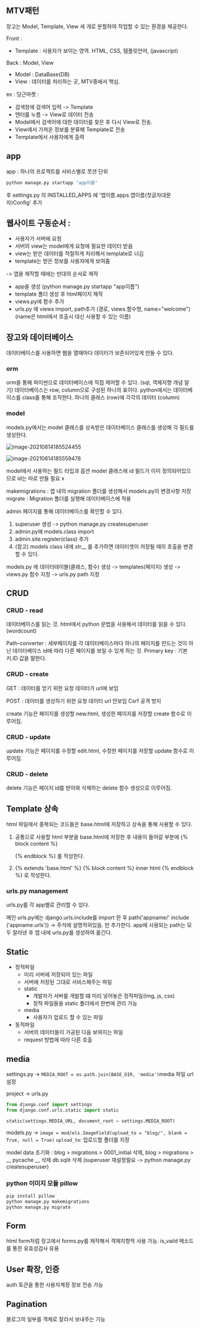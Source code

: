 ## MTV패턴

장고는 Model, Template, View 세 개로 분할하여 작업할 수 있는 환경을 제공한다.

Front : 

- Template : 사용자가 보이는 영역. HTML, CSS, 템플릿언어, (javascript)

Back : Model, View

- Model : DataBase(DB)
- View : 데이터를 처리하는 곳, MTV중에서 핵심.

ex : 당근마켓 :

- 검색창에 검색어 입력 -> Template
- 엔터를 누름 -> View로 데이터 전송
- Model에서 검색어에 대한 데이터를 찾은 후 다시 View로 전송.
- View에서 가져온 정보를 분류해 Template로 전송
- Template에서 사용자에게 출력

## app

app : 하나의 프로젝트를 서비스별로 쪼갠 단위

```python
python manage.py startapp "app이름"
```

후 settings.py 의 INSTALLED_APPS 에 '앱이름.apps.앱이름(첫글자대문자)Config' 추가

## 웹사이트 구동순서 :

- 사용자가 서버에 요청
- 서버의 view는 model에게 요청에 필요한 데이터 받음
- view는 받은 데이터를 적절하게 처리해서 template로 너김
- template는 받은 정보를 사용자에게 보여줌

-> 앱을 제작할 때에는 반대의 순서로 제작

- app을 생성 (python manage.py startapp "app이름")
- template 폴더 생성 후 html페이지 제작
- views.py에 함수 추가
- urls.py 에 views import, path추가 (경로, views.함수명, name="welcome") (name은 html에서 호출시 대신 사용할 수 있는 이름)

## 장고와 데이터베이스

데이터베이스를 사용하면 웹을 열때마다 데이터가 보존되어있게 만들 수 있다.

### orm

orm을 통해 파이썬으로 데이터베이스에 직접 제어할 수 있다.
(sql, 객체지향 개념 알기)
데이터베이스는 row, column으로 구성된 하나의 표이다.
python에서는 데이터베이스를 class를 통해 조작한다.
하나의 클래스 (row)에 각각의 데이터 (column) 

### model

models.py에서는 model 클래스를 상속받은 데이터베이스 클래스를 생성해 각 필드를 생성한다.

![image-20210614185524455](C:\Users\kuhy\AppData\Roaming\Typora\typora-user-images\image-20210614185524455.png)

![image-20210614185559478](C:\Users\kuhy\AppData\Roaming\Typora\typora-user-images\image-20210614185559478.png)

model에서 사용하는 필드 타입과 옵션
model 클래스에 id 필드가 이미 정의되어있으므로 id는 따로 만들 필요 x

makemigrations : 앱 내의 migration 폴더를 생성해서 models.py의 변경사항 저장
migrate : Migration 폴더를 실행해 데이터베이스에 적용

admin 페이지를 통해 데이터베이스를 확인할 수 있다.

1. superuser 생성 -> python manage.py createsuperuser
2. admin.py에  models.class import
3. admin.site.register(class) 추가
4. (참고) models class 내에 _str___ 를 추가하면 데이터셋이 저장될 때의 호출을 변경할 수 있다.



models.py 에 데이터테이블(클래스, 함수) 생성 -> templates(페이지) 생성 -> views.py 함수 지정 -> urls.py path 지정

## CRUD

### CRUD - read

데이터베이스를 읽는 것. html에서 python 문법을 사용해서 데이터를 읽을 수 있다. (wordcount)

Path-converter : 
세부페이지를 각 데이터베이스마다 하나의 페이지를 만드는 것이 아닌 데이터베이스 id에 따라 다른 페이지를 보일 수 있게 하는 것.
Primary key : 
기본 키.ID 값을 말한다.

### CRUD - create

GET  : 
데이터를 얻기 위한 요청
데이터가 url에 보임

POST :
데이터를 생성하기 위한 요청
데이터 url 안보임
Csrf 공격 방지

create 기능은 페이지를 생성할 new.html, 생성한 페이지를 저장할 create 함수로 이루어짐. 

### CRUD - update

update 기능은 페이지를 수정할 edit.html, 수정한 페이지를 저장할 update 함수로 이루어짐. 

### CRUD - delete

delete 기능은 페이지 id를 받아와 삭제하는 delete 함수 생성으로 이루어짐.

## Template 상속

html 파일에서 중복되는 코드들은 base.html에 저장하고 상속을 통해 사용할 수 있다.

1. 공통으로 사용할 html 부분을 base.html에 저장한 후 내용이 들어갈 부분에
   {% block content %}

   {% endblock %} 를 작성한다.

2. {% extends 'base.html' %}
   {% block content %}
   inner html
   {% endblock %}
   로 작성한다.

### urls.py management

urls.py를 각 app별로 관리할 수 있다.

메인 urls.py에는 django.urls.include를 import 한 후 
path('appname/' include ('appname.urls')) -> 주석에 설명적혀있음. 만 추가한다.
app에 사용되는 path는 모두 잘라낸 후 앱 내에 urls.py를 생성하여 옮긴다. 

## Static

- 정적파일
  - 미리 서버에 저장되어 있는 파일 
  - 서버에 저장된 그대로 서비스해주는 파일
  - static
    - 개발자가 서버를 개발할 떄 미리 넣어놓은 정적파일(Img, js, css)
    - 정적 파일들을 static 폴더에서 한번에 관리 가능
  - media
    - 사용자가 업로드 할 수 있는 파일
- 동적파일
  - 서버의 데이터들이 가공된 다음 보여지는 파일
  - request 방법에 따라 다른 호출

## media

settings.py -> `MEDIA_ROOT = os.path.join(BASE_DIR, 'media')`media 파일 url설정

project -> urls.py

```python
from django.conf import settings
from django.conf.urls.static import static

static(settings.MEDIA_URL, document_root = settings.MEDIA_ROOT)
```

models.py -> `image = mod/els.ImageField(upload_to = "blog/", blank = True, null = True)`
`upload_to`: 업로드할 폴더를 지정

model data 초기화 : blog > migrations > 0001_initial 삭제, blog > migrations > __ pycache __ 삭제 db.sqlit 삭제 (superuser 재설정필요 -> python manage.py createsuperuser)

### python 이미지 모듈 pillow

```python
pip install pillow
python manage.py makemigrations
python manage.py migrate
```

## Form

html form처럼 장고에서 forms.py를 제작해서 객체지향적 사용 가능.
is_vaild 메소드를 통한 유효성검사 유용

## User 확장, 인증

auth 토큰을 통한 사용자계정 정보 전송 가능

## Pagination

블로그의 일부를 객체로 잘라서 보내주는 기능

